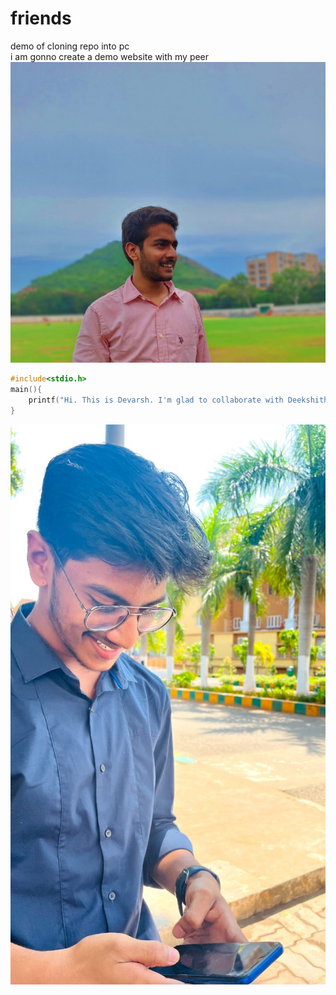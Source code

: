 # friends  
demo of cloning repo into pc  
i am gonno create a demo website with my peer 
![hello](dkatari.jpeg)


```c
#include<stdio.h>
main(){
    printf("Hi. This is Devarsh. I'm glad to collaborate with Deekshith!!!);
}
```


![Bye](xyz.jpeg)